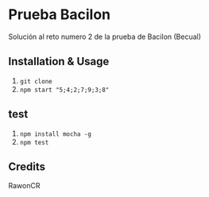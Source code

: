 
# Prueba Bacilon
Solución al reto numero 2 de la prueba de Bacilon (Becual)

## Installation & Usage
1. `git clone`
2. `npm start "5;4;2;7;9;3;8"`

## test
1. `npm install mocha -g`
2. `npm test`

## Credits
RawonCR
